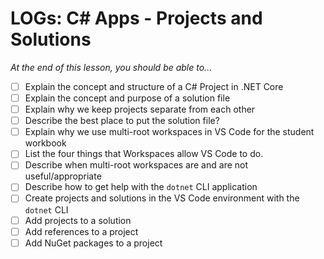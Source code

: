 # LOGs: C# Apps - Projects and Solutions

*At the end of this lesson, you should be able to...*

- [ ] Explain the concept and structure of a C# Project in .NET Core
- [ ] Explain the concept and purpose of a solution file
- [ ] Explain why we keep projects separate from each other
- [ ] Describe the best place to put the solution file?
- [ ] Explain why we use multi-root workspaces in VS Code for the student workbook
- [ ] List the four things that Workspaces allow VS Code to do.
- [ ] Describe when multi-root workspaces are and are not useful/appropriate 
- [ ] Describe how to get help with the `dotnet` CLI application
- [ ] Create projects and solutions in the VS Code environment with the `dotnet` CLI
- [ ] Add projects to a solution
- [ ] Add references to a project
- [ ] Add NuGet packages to a project

